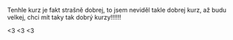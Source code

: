 Tenhle kurz je fakt strašně dobrej, to jsem neviděl takle dobrej kurz, až budu velkej, chci mít taky tak dobrý kurzy!!!!!!

<3 <3 <3
